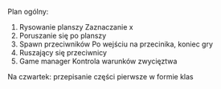Plan ogólny:

1. Rysowanie planszy
	Zaznaczanie x
2. Poruszanie się po planszy
3. Spawn przeciwników
	Po wejściu na przecinika, koniec gry
4. Ruszający się przeciwnicy
5. Game manager
	Kontrola warunków zwycięztwa


Na czwartek:
	przepisanie części pierwsze w formie klas